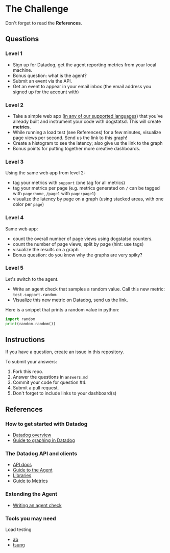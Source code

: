 # The Challenge

Don't forget to read the **References**.

## Questions

### Level 1

* Sign up for Datadog, get the agent reporting metrics from your local machine.
* Bonus question: what is the agent?
* Submit an event via the API.
* Get an event to appear in your email inbox (the email address you signed up for the account with)

### Level 2

* Take a simple web app ([in any of our supported languages](http://docs.datadoghq.com/libraries/)) that you've already built and instrument your code with dogstatsd. This will create **metrics**.
* While running a load test (see References) for a few minutes, visualize page views per second. Send us the link to this graph!
* Create a histogram to see the latency; also give us the link to the graph
* Bonus points for putting together more creative dashboards.

### Level 3

Using the same web app from level 2:
* tag your metrics with `support` (one tag for all metrics)
* tag your metrics per page (e.g. metrics generated on `/` can be tagged with `page:home`, `/page1` with  `page:page1`)
* visualize the latency by page on a graph (using stacked areas, with one color per `page`)

### Level 4

Same web app:
* count the overall number of page views using dogstatsd counters.
* count the number of page views, split by page (hint: use tags)
* visualize the results on a graph
* Bonus question: do you know why the graphs are very spiky?
 
### Level 5

Let's switch to the agent.

* Write an agent check that samples a random value. Call this new metric: `test.support.random`
* Visualize this new metric on Datadog, send us the link.

Here is a snippet that prints a random value in python:

```python
import random
print(random.random())
```

## Instructions
If you have a question, create an issue in this repository.

To submit your answers:

1. Fork this repo.
2. Answer the questions in `answers.md`
3. Commit your code for question #4.
4. Submit a pull request.
5. Don't forget to include links to your dashboard(s)

## References

### How to get started with Datadog

* [Datadog overview](http://docs.datadoghq.com/overview/)
* [Guide to graphing in Datadog](http://docs.datadoghq.com/graphing/)

### The Datadog API and clients

* [API docs](http://docs.datadoghq.com/api)
* [Guide to the Agent](http://docs.datadoghq.com/guides/basic_agent_usage/)
* [Libraries](http://docs.datadoghq.com/libraries/)
* [Guide to Metrics](http://docs.datadoghq.com/guides/metrics/)

### Extending the Agent

* [Writing an agent check](http://docs.datadoghq.com/guides/agent_checks/)

### Tools you may need

Load testing
* [ab](https://httpd.apache.org/docs/2.2/programs/ab.html)
* [tsung](http://tsung.erlang-projects.org/user_manual.html#htoc2)
